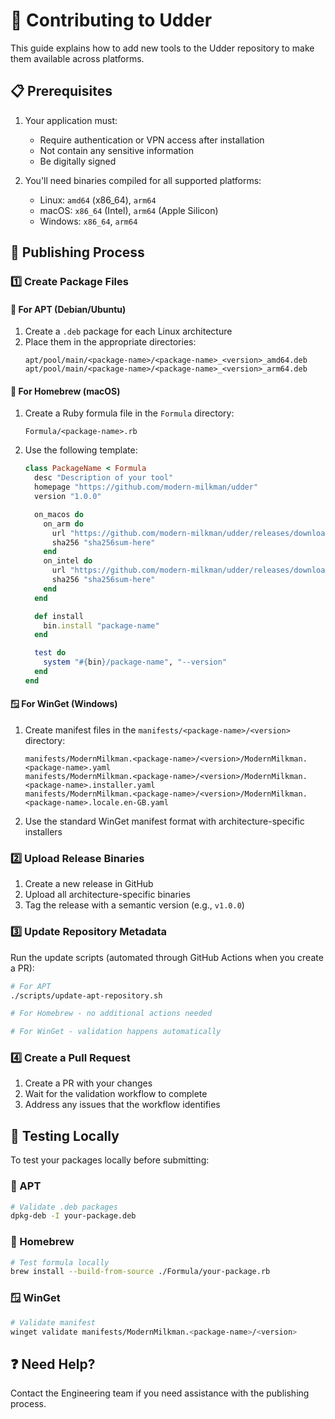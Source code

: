 # 🥛 Contributing to Udder

This guide explains how to add new tools to the Udder repository to make them available across platforms.

## 📋 Prerequisites

1. Your application must:
   - Require authentication or VPN access after installation
   - Not contain any sensitive information
   - Be digitally signed

2. You'll need binaries compiled for all supported platforms:
   - Linux: `amd64` (x86_64), `arm64`
   - macOS: `x86_64` (Intel), `arm64` (Apple Silicon)
   - Windows: `x86_64`, `arm64`

## 🚀 Publishing Process

### 1️⃣ Create Package Files

#### 🐧 For APT (Debian/Ubuntu)

1. Create a `.deb` package for each Linux architecture
2. Place them in the appropriate directories:
   ```
   apt/pool/main/<package-name>/<package-name>_<version>_amd64.deb
   apt/pool/main/<package-name>/<package-name>_<version>_arm64.deb
   ```

#### 🍎 For Homebrew (macOS)

1. Create a Ruby formula file in the `Formula` directory:
   ```
   Formula/<package-name>.rb
   ```

2. Use the following template:
   ```ruby
   class PackageName < Formula
     desc "Description of your tool"
     homepage "https://github.com/modern-milkman/udder"
     version "1.0.0"

     on_macos do
       on_arm do
         url "https://github.com/modern-milkman/udder/releases/download/v#{version}/package-name-#{version}-darwin-arm64.tar.gz"
         sha256 "sha256sum-here"
       end
       on_intel do
         url "https://github.com/modern-milkman/udder/releases/download/v#{version}/package-name-#{version}-darwin-x86_64.tar.gz"
         sha256 "sha256sum-here"
       end
     end

     def install
       bin.install "package-name"
     end

     test do
       system "#{bin}/package-name", "--version"
     end
   end
   ```

#### 🪟 For WinGet (Windows)

1. Create manifest files in the `manifests/<package-name>/<version>` directory:
   ```
   manifests/ModernMilkman.<package-name>/<version>/ModernMilkman.<package-name>.yaml
   manifests/ModernMilkman.<package-name>/<version>/ModernMilkman.<package-name>.installer.yaml
   manifests/ModernMilkman.<package-name>/<version>/ModernMilkman.<package-name>.locale.en-GB.yaml
   ```

2. Use the standard WinGet manifest format with architecture-specific installers

### 2️⃣ Upload Release Binaries

1. Create a new release in GitHub
2. Upload all architecture-specific binaries
3. Tag the release with a semantic version (e.g., `v1.0.0`)

### 3️⃣ Update Repository Metadata

Run the update scripts (automated through GitHub Actions when you create a PR):

```bash
# For APT
./scripts/update-apt-repository.sh

# For Homebrew - no additional actions needed

# For WinGet - validation happens automatically
```

### 4️⃣ Create a Pull Request

1. Create a PR with your changes
2. Wait for the validation workflow to complete
3. Address any issues that the workflow identifies

## 🧪 Testing Locally

To test your packages locally before submitting:

### 🐧 APT

```bash
# Validate .deb packages
dpkg-deb -I your-package.deb
```

### 🍎 Homebrew

```bash
# Test formula locally
brew install --build-from-source ./Formula/your-package.rb
```

### 🪟 WinGet

```bash
# Validate manifest
winget validate manifests/ModernMilkman.<package-name>/<version>
```

## ❓ Need Help?

Contact the Engineering team if you need assistance with the publishing process.